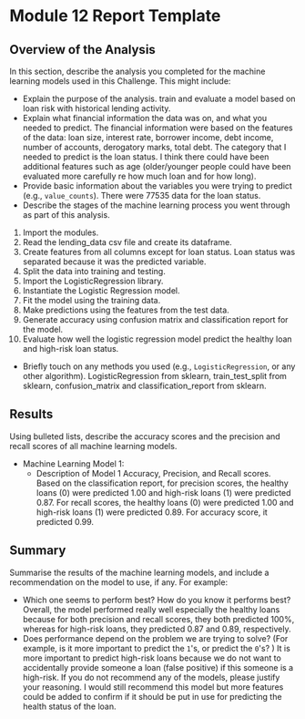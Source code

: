 # Module 12 Report Template

## Overview of the Analysis

In this section, describe the analysis you completed for the machine learning models used in this Challenge. This might include:

* Explain the purpose of the analysis.
train and evaluate a model based on loan risk with historical lending activity.
* Explain what financial information the data was on, and what you needed to predict.
The financial information were based on the features of the data: loan size, interest rate, borrower income, debt income, number of accounts, derogatory marks, total debt. The category that I needed to predict is the loan status. I think there could have been additional features such as age (older/younger people could have been evaluated more carefully re how much loan and for how long). 
* Provide basic information about the variables you were trying to predict (e.g., `value_counts`).
There were 77535 data for the loan status.
* Describe the stages of the machine learning process you went through as part of this analysis.
1. Import the modules.
2. Read the lending_data csv file and create its dataframe.
3. Create features from all columns except for loan status. Loan status was separated because it was the predicted variable.
4. Split the data into training and testing.
5. Import the LogisticRegression library.
6. Instantiate the Logistic Regression model.
7. Fit the model using the training data.
8. Make predictions using the features from the test data.
9. Generate accuracy using confusion matrix and classification report for the model.
10. Evaluate how well the logistic regression model predict the healthy loan and high-risk loan status.
* Briefly touch on any methods you used (e.g., `LogisticRegression`, or any other algorithm).
LogisticRegression from sklearn, train_test_split from sklearn, confusion_matrix and classification_report from sklearn.

## Results

Using bulleted lists, describe the accuracy scores and the precision and recall scores of all machine learning models.

* Machine Learning Model 1:
    * Description of Model 1 Accuracy, Precision, and Recall scores.
      Based on the classification report, for precision scores, the healthy loans (0) were predicted 1.00 and high-risk loans (1) were predicted 0.87. For recall scores, the healthy loans (0) were predicted 1.00 and high-risk loans (1) were predicted 0.89. For accuracy score, it predicted 0.99.

## Summary

Summarise the results of the machine learning models, and include a recommendation on the model to use, if any. For example:

* Which one seems to perform best? How do you know it performs best?
Overall, the model performed really well especially the healthy loans because for both precision and recall scores, they both predicted 100%, whereas for high-risk loans, they predicted 0.87 and 0.89, respectively.
* Does performance depend on the problem we are trying to solve? (For example, is it more important to predict the `1`'s, or predict the `0`'s? )
It is more important to predict high-risk loans because we do not want to accidentally provide someone a loan (false positive) if this someone is a high-risk.
If you do not recommend any of the models, please justify your reasoning.
I would still recommend this model but more features could be added to confirm if it should be put in use for predicting the health status of the loan.